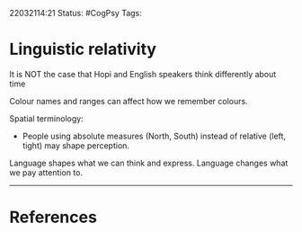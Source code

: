 22032114:21
Status:  #CogPsy 
Tags: 

# Linguistic relativity

It is NOT the case that Hopi and English speakers think differently about time

Colour names and ranges can affect how we remember colours. 

Spatial terminology:
- People using absolute measures (North, South) instead of relative (left, tight) may shape perception. 

Language shapes what we can think and express. 
Language changes what we pay attention to. 

---
# References